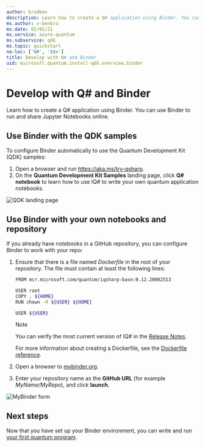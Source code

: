 ```yaml
---
author: bradben
description: Learn how to create a Q# application using Binder. You can use Binder to run and share Jupyter Notebooks online.
ms.author: v-benbra
ms.date: 02/01/21
ms.service: azure-quantum
ms.subservice: qdk
ms.topic: quickstart
no-loc: ['Q#', '$$v']
title: Develop with Q# and Binder
uid: microsoft.quantum.install-qdk.overview.binder
---
```


# Develop with Q# and Binder

Learn how to create a Q# application using Binder. You can use Binder to run and share Jupyter Notebooks online. 

## Use Binder with the QDK samples

To configure Binder automatically to use the Quantum Development Kit (QDK) samples:

1. Open a browser and run https://aka.ms/try-qsharp.
1. On the **Quantum Development Kit Samples** landing page, click **Q# notebook** to learn how to use IQ# to write your own quantum application notebooks.

![QDK landing page](~/media/binder-install.png)

## Use Binder with your own notebooks and repository

If you already have notebooks in a GitHub repository, you can configure Binder to work with your repo:

1. Ensure that there is a file named *Dockerfile* in the root of your repository. The file must contain at least the following lines:

    ```bash
    FROM mcr.microsoft.com/quantum/iqsharp-base:0.12.20082513
    
    USER root
    COPY . ${HOME}
    RUN chown -R ${USER} ${HOME}
    
    USER ${USER}
    ```

    > [!NOTE]
    > You can verify the most current version of IQ# in the [Release Notes](xref:microsoft.quantum.relnotes-qdk).

    For more information about creating a Dockerfile, see the [Dockerfile reference](https://docs.docker.com/engine/reference/builder/).

2. Open a browser to [mybinder.org](https://mybinder.org).
3. Enter your repository name as the **GitHub URL** (for example *MyName/MyRepo*), and click **launch**.

![MyBinder form](~/media/mybinder.png)
    
## Next steps

Now that you have set up your Binder environment, you can write and run [your first quantum program](xref:microsoft.quantum.tutorial-qdk.random-number).